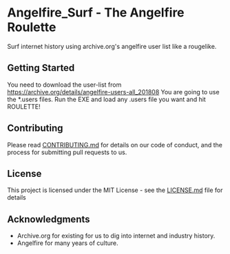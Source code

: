 # Angelfire_Surf - The Angelfire Roulette

Surf internet history using archive.org's angelfire user list like a rougelike.

## Getting Started

You need to download the user-list from https://archive.org/details/angelfire-users-all_201808
You are going to use the *.users files. 
Run the EXE and load any .users file you want and hit ROULETTE!

## Contributing

Please read [CONTRIBUTING.md](https://gist.github.com/PurpleBooth/b24679402957c63ec426) for details on our code of conduct, and the process for submitting pull requests to us.

## License

This project is licensed under the MIT License - see the [LICENSE.md](LICENSE.md) file for details

## Acknowledgments

* Archive.org for existing for us to dig into internet and industry history.
* Angelfire for many years of culture.

